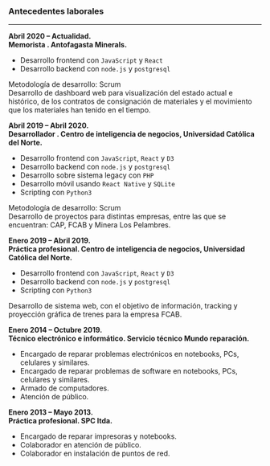 ### Antecedentes laborales

---

**Abril 2020 – Actualidad.**<br/>
**Memorista . Antofagasta Minerals.**

<div class="box  no-has-paraph">

- Desarrollo frontend con `JavaScript` y `React`
- Desarrollo backend con `node.js` y `postgresql`


Metodología de desarrollo: Scrum<br/>
Desarrollo de dashboard web para visualización del estado actual e histórico, de
los contratos de consignación de materiales y el movimiento que los materiales han tenido en el tiempo.<br/>

</div>


**Abril 2019 – Abril 2020.**<br/>
**Desarrollador . Centro de inteligencia de negocios, Universidad Católica del Norte.**

<div class="box">

- Desarrollo frontend con `JavaScript`, `React` y `D3`
- Desarrollo backend con `node.js` y `postgresql`
- Desarrollo sobre sistema legacy con `PHP`
- Desarrollo móvil usando `React Native` y `SQLite`
- Scripting con `Python3`


Metodología de desarrollo: Scrum<br/>
Desarrollo de proyectos para distintas empresas, entre las que se encuentran: CAP, FCAB y Minera Los Pelambres.

</div>

**Enero 2019 – Abril 2019.**<br/>
**Práctica profesional. Centro de inteligencia de negocios, Universidad Católica del Norte.**

<div class="box">

- Desarrollo frontend con `JavaScript`, `React` y `D3`
- Desarrollo backend con `node.js` y `postgresql`
- Scripting con `Python3`


Desarrollo de sistema web, con el objetivo de información, tracking y proyección gráfica de trenes para la empresa FCAB.

</div>

**Enero 2014 – Octubre 2019.**<br/>
**Técnico electrónico e informático. Servicio técnico Mundo reparación.**

<div class="box no-has-paraph">

- Encargado de reparar problemas electrónicos en notebooks, PCs, celulares y similares.
- Encargado de reparar problemas de software en notebooks, PCs, celulares y similares.
- Armado de computadores.
- Atención de público.

</div>

**Enero 2013 – Mayo 2013.**<br/>
**Práctica profesional. SPC ltda.**

<div class="box no-has-paraph end">

- Encargado de reparar impresoras y notebooks.
- Colaborador en atención de público.
- Colaborador en instalación de puntos de red.

</div>